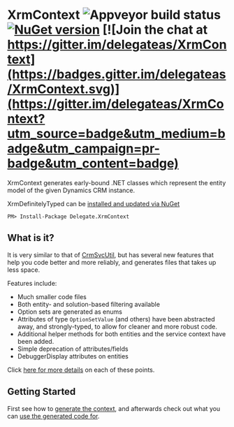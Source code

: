 # XrmContext ![Appveyor build status](https://ci.appveyor.com/api/projects/status/github/delegateAS/XrmContext?svg=true&branch=master) [![NuGet version](https://badge.fury.io/nu/Delegate.XrmContext.svg)](https://badge.fury.io/nu/Delegate.XrmContext) [![Join the chat at https://gitter.im/delegateas/XrmContext](https://badges.gitter.im/delegateas/XrmContext.svg)](https://gitter.im/delegateas/XrmContext?utm_source=badge&utm_medium=badge&utm_campaign=pr-badge&utm_content=badge)

XrmContext generates early-bound .NET classes which represent the entity
model of the given Dynamics CRM instance.

XrmDefinitelyTyped can be [installed and updated via NuGet](https://nuget.org/packages/Delegate.XrmContext)

```PM> Install-Package Delegate.XrmContext```

What is it?
-----------

It is very similar to that of [CrmSvcUtil][crmsvcutil], but has several new features that 
help you code better and more reliably, and generates files that takes up less space.

Features include:

* Much smaller code files
* Both entity- and solution-based filtering available
* Option sets are generated as enums
* Attributes of type `OptionSetValue` (and others) have been abstracted away, 
  and strongly-typed, to allow for cleaner and more robust code.
* Additional helper methods for both entities and the service context have been added.
* Simple deprecation of attributes/fields
* DebuggerDisplay attributes on entities

Click [here for more details](https://github.com/delegateas/XrmContext/wiki/Functionality) on each of these points.

  [crmsvcutil]: https://msdn.microsoft.com/en-us/library/gg327844.aspx


Getting Started
---------------

First see how to [generate the context](https://github.com/delegateas/XrmContext/wiki/Tool-usage), and afterwards check
out what you can [use the generated code for](https://github.com/delegateas/XrmContext/wiki/Functionality).
